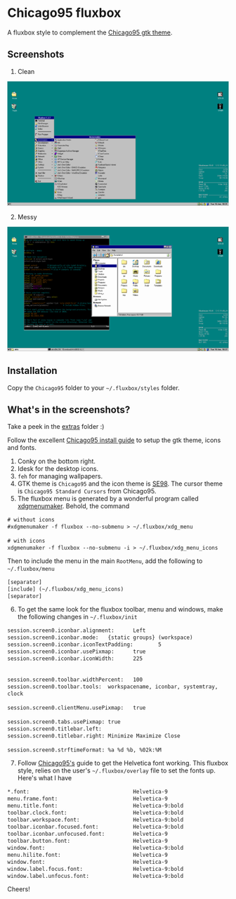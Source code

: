 # Chicago95 fluxbox

A fluxbox style to complement the [Chicago95 gtk theme](https://github.com/grassmunk/Chicago95).

## Screenshots

1. Clean

![style preview clean](./screenshots/clean.png)

2. Messy

![style preview messy](./screenshots/messy.png)

## Installation

Copy the `Chicago95` folder to your `~/.fluxbox/styles` folder.

## What's in the screenshots?

Take a peek in the [extras](./extras) folder :)

Follow the excellent [Chicago95 install guide](https://github.com/grassmunk/Chicago95/blob/master/INSTALL.md) to setup the gtk theme, icons and fonts.

1. Conky on the bottom right.
2. Idesk for the desktop icons.
3. `feh` for managing wallpapers.
4. GTK theme is `Chicago95` and the icon theme is [SE98](https://github.com/nestoris/Win98SE). The cursor theme is `Chicago95 Standard Cursors` from Chicago95.
5. The fluxbox menu is generated by a wonderful program called [xdgmenumaker](https://github.com/gapan/xdgmenumaker). Behold, the command

```
# without icons
#xdgmenumaker -f fluxbox --no-submenu > ~/.fluxbox/xdg_menu

# with icons
xdgmenumaker -f fluxbox --no-submenu -i > ~/.fluxbox/xdg_menu_icons
```

Then to include the menu in the main `RootMenu`, add the following to `~/.fluxbox/menu`

```
[separator]
[include] (~/.fluxbox/xdg_menu_icons)
[separator]
```
6. To get the same look for the fluxbox toolbar, menu and windows, make the following changes in
`~/.fluxbox/init`

```
session.screen0.iconbar.alignment:      Left
session.screen0.iconbar.mode:   {static groups} (workspace)
session.screen0.iconbar.iconTextPadding:        5
session.screen0.iconbar.usePixmap:      true
session.screen0.iconbar.iconWidth:      225


session.screen0.toolbar.widthPercent:   100
session.screen0.toolbar.tools:  workspacename, iconbar, systemtray, clock

session.screen0.clientMenu.usePixmap:   true

session.screen0.tabs.usePixmap: true
session.screen0.titlebar.left:
session.screen0.titlebar.right: Minimize Maximize Close

session.screen0.strftimeFormat: %a %d %b, %02k:%M
```
7. Follow [Chicago95's](https://github.com/grassmunk/Chicago95/blob/master/INSTALL.md#helvetica-install) guide to get the Helvetica font working. This fluxbox style, relies on the user's `~/.fluxbox/overlay` file to set the fonts up. Here's what I have

```
*.font:                                 Helvetica-9
menu.frame.font:                        Helvetica-9
menu.title.font:                        Helvetica-9:bold
toolbar.clock.font:                     Helvetica-9:bold
toolbar.workspace.font:                 Helvetica-9:bold
toolbar.iconbar.focused.font:           Helvetica-9:bold
toolbar.iconbar.unfocused.font:         Helvetica-9
toolbar.button.font:                    Helvetica-9
window.font:                            Helvetica-9:bold
menu.hilite.font:                       Helvetica-9
window.font:                            Helvetica-9
window.label.focus.font:                Helvetica-9:bold
window.label.unfocus.font:              Helvetica-9:bold
```

Cheers!

